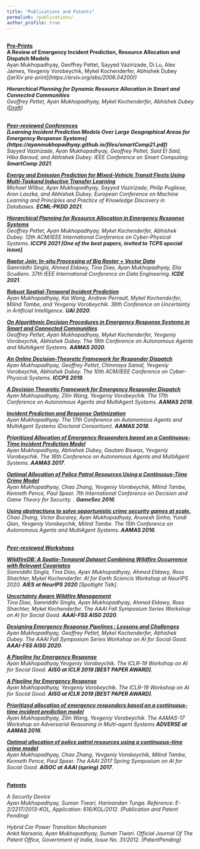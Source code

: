 ```yaml
---
title: "Publications and Patents"
permalink: /publications/
author_profile: true
---
```


<br>
<b><u>Pre-Prints</u></b>
<br>
<b>A Review of Emergency Incident Prediction, Resource Allocation and Dispatch Models</b> <br>
Ayan Mukhopadhyay, Geoffrey Pettet, Sayyed Vazirizade, Di Lu, Alex Jaimes, Yevgeniy Vorobeychik, Mykel Kochenderfer, Abhishek Dubey
<i>([arXiv pre-print](https://arxiv.org/abs/2006.04200))

<b>Hierarchical Planning for Dynamic Resource Allocation in Smart and Connected Communities</b> <br>
Geoffrey Pettet, Ayan Mukhopadhyay, Mykel Kochenderfer, Abhishek Dubey
<i>([Draft](https://ayanmukhopadhyay.github.io/files/tcps21.pdf))


<br>
<b><u>Peer-reviewed Conferences</u></b>
<br>
<b>[Learning Incident Prediction Models Over Large Geographical Areas for Emergency Response Systems](https://ayanmukhopadhyay.github.io/files/smartComp21.pdf)</b> <br>
Sayyed Vazirizade, Ayan Mukhopadhyay, Geoffrey Pettet, Said El Said, Hiba Baroud, and Abhishek Dubey.
<i>IEEE Conference on Smart Computing</i>. <b>SmartComp 2021</b>.

<b>[Energy and Emission Prediction for Mixed-Vehicle Transit Fleets Using Multi-Taskand Inductive Transfer Learning](https://ayanmukhopadhyay.github.io/files/ecml21.pdf)</b> <br>
Michael Wilbur, Ayan Mukhopadhyay, Sayyed Vazirizade, Philip Pugliese, Aron Laszka, and Abhishek Dubey.
<i>European Conference on Machine Learning and Principles and Practice of Knowledge Discovery in Databases</i>. <b>ECML-PKDD 2021</b>.

<b>[Hierarchical Planning for Resource Allocation in Emergency Response Systems](https://ayanmukhopadhyay.github.io/files/iccps21.pdf)</b> <br>
Geoffrey Pettet, Ayan Mukhopadhyay, Mykel Kochenderfer, Abhishek Dubey.
<i>12th ACM/IEEE International Conference on Cyber-Physical Systems</i>. <b>ICCPS 2021 [One of the best papers, invited to TCPS special issue]</b>.

<b>[Raptor Join: In-situ Processing of Big Raster + Vector Data](https://ayanmukhopadhyay.github.io/files/icde21.pdf)</b> <br>
Samriddhi Singla, Ahmed Eldawy, Tina Diao, Ayan Mukhopadhyay, Elia Scudiero.
<i>37th IEEE International Conference on Data Engineering</i>. <b>ICDE 2021</b>.

<b>[Robust Spatial-Temporal Incident Prediction](http://ayanmukhopadhyay.github.io/publications/uai20)</b> <br> 
Ayan Mukhopadhyay, Kai Wang, Andrew Perrault, Mykel Kochenderfer, Milind Tambe, and Yevgeniy Vorobeychik.
<i>36th Conference on Uncertainty in Artificial Intelligence</i>. <b>UAI 2020</b>.

<b>[On Algorithmic Decision Procedures in Emergency Response Systems in Smart and Connected Communities](http://ayanmukhopadhyay.github.io/publications/aamas20)</b> <br> 
Geoffrey Pettet, Ayan Mukhopadhyay, Mykel Kochenderfer, Yevgeniy Vorobeychik, Abhishek Dubey.
<i>The 19th Conference on Autonomous Agents and MultiAgent Systems</i>. <b>AAMAS 2020</b>.

<b>[An Online Decision-Theoretic Framework for Responder
Dispatch](http://ayanmukhopadhyay.github.io/publications/iccps19)</b> <br> 
Ayan Mukhopadhyay, Geoffrey Pettet, Chinmaya Samal, Yevgeniy Vorobeychik, Abhishek Dubey.
<i>The 10th ACM/IEEE Conference on Cyber-Physical Systems</i>. <b>ICCPS 2019</b>.

<b>[A Decision Theoretic Framework for Emergency Responder Dispatch](http://ayanmukhopadhyay.github.io/publications/aamas18)</b> <br> 
Ayan Mukhopadhyay, Zilin Wang, Yevgeniy Vorobeychik.
<i>The 17th Conference on Autonomous Agents and MultiAgent Systems</i>. <b>AAMAS 2018</b>.

<b>[Incident Prediction and Response Optimization](http://ayanmukhopadhyay.github.io/publications/aamas18dc)</b> <br> 
Ayan Mukhopadhyay.
<i>The 17th Conference on Autonomous Agents and MultiAgent Systems (Doctoral Consortium)</i>. <b>AAMAS 2018</b>.

<b>[Prioritized Allocation of Emergency Responders based on a Continuous-Time Incident Prediction Model](http://ayanmukhopadhyay.github.io/publications/aamas17)</b> <br> 
Ayan Mukhopadhyay, Abhishek Dubey, Gautam Biswas, Yevgeniy Vorobeychik.
<i>The 16th Conference on Autonomous Agents and MultiAgent Systems</i>. <b>AAMAS 2017</b>.

<b>[Optimal Allocation of Police Patrol Resources Using a Continuous-Time Crime Model](http://ayanmukhopadhyay.github.io/publications/gamesec16)</b> <br>
Ayan Mukhopadhyay, Chao Zhang, Yevgeniy Vorobeychik, Milind Tambe, Kenneth Pence, Paul Speer.
<i>7th International Conference on Decision and Game Theory for Security. </i>. <b>GameSec 2016</b>.

<b>[Using abstractions to solve opportunistic crime security games at scale.](http://ayanmukhopadhyay.github.io/publications/aamas16)</b> <br>
Chao Zhang, Victor Bucarey, Ayan Mukhopadhyay, Arunesh Sinha, Yundi Qian, Yevgeniy Vorobeychik, Milind Tambe.
<i>The 15th Conference on Autonomous Agents and MultiAgent Systems</i>. <b>AAMAS 2016</b>.

<br>
<b><u>Peer-reviewed Workshops</u></b>
<br>

<b>[WildfireDB: A Spatio-Temporal Dataset Combining Wildfire Occurrence with Relevant Covariates](http://ayanmukhopadhyay.github.io/publications/neurips20)</b><br>
Samriddhi Singla, Tina Diao, Ayan Mukhopadhyay, Ahmed Eldawy, Ross Shachter, Mykel Kochenderfer.
<i>AI for Earth Sciencis Workshop at NeurIPS 2020.</i> <b>AIES at NeurIPS 2020</b> </b>[Spotlight Talk]</b>.

<b>[Uncertainty Aware Wildfire Management](http://ayanmukhopadhyay.github.io/publications/aaai20_wildfire)</b><br>
Tina Diao, Samriddhi Singla, Ayan Mukhopadhyay, Ahmed Eldawy, Ross Shachter, Mykel Kochenderfer.
<i>The AAAI Fall Symposium Series Workshop on AI for Social Good.</i> <b>AAAI-FSS AISG 2020</b>.

<b>[Designing Emergency Response Pipelines : Lessons and Challenges](http://ayanmukhopadhyay.github.io/publications/aaai20_erm)</b><br>
Ayan Mukhopadhyay, Geoffrey Pettet, Mykel Kochenderfer, Abhishek Dubey.
<i>The AAAI Fall Symposium Series Workshop on AI for Social Good.</i> <b>AAAI-FSS AISG 2020</b>.

<b>[A Pipeline for Emergency Response](http://ayanmukhopadhyay.github.io/publications/iclr19)</b><br>
Ayan Mukhopadhyay,Yevgeniy Vorobeychik.
<i>The ICLR-19 Workshop on AI for Social Good.</i> <b>AISG at ICLR 2019 [BEST PAPER AWARD]</b>.

<b>[A Pipeline for Emergency Response](http://ayanmukhopadhyay.github.io/publications/iclr19)</b><br>
Ayan Mukhopadhyay, Yevgeniy Vorobeychik.
<i>The ICLR-19 Workshop on AI for Social Good.</i> <b>AISG at ICLR 2019 [BEST PAPER AWARD]</b>.

<b>[Prioritized allocation of emergency responders based on a continuous-time incident prediction model](http://ayanmukhopadhyay.github.io/publications/aamas17)</b> <br>
Ayan Mukhopadhyay, Zilin Wang, Yevgeniy Vorobeychik.
<i>The AAMAS-17 Workshop on Adversarial Reasoning in Multi-agent Systems</i> <b>ADVERSE at AAMAS 2016</b>.

<b>[Optimal allocation of police patrol resources using a continuous-time crime model](http://ayanmukhopadhyay.github.io/publications/gamesec16)</b><br>
Ayan Mukhopadhyay, Chao Zhang, Yevgeniy Vorobeychik, Milind Tambe, Kenneth Pence, Paul Speer. <i>The AAAI 2017 Spring Symposium on AI for Social Good.</i> <b>AISOC at AAAI (spring) 2017</b>.

<br>
<b><u>Patents</u></b>
<br>

A Security Device<br>
Ayan Mukhopadhyay, Suman Tiwari, Harinandan Tunga.
<i>Reference: E-2/2217/2013-KOL, Application: 616/KOL/2012. (Publication and Patent Pending)</i>

Hybrid Car Power Transition Mechanism<br>
Ankit Narsaria, Ayan Mukhopadhyay, Suman Tiwari.
<i>Official Journal Of The Patent Office, Government of India, Issue No. 31/2012. (PatentPending)</i>

